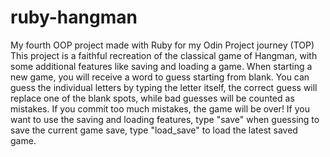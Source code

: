 # ruby-hangman
My fourth OOP project made with Ruby for my Odin Project journey (TOP)
This project is a faithful recreation of the classical game of Hangman, with some additional features like saving and loading a game. When starting a new game, you will receive a word to guess starting from blank. You can guess the individual letters by typing the letter itself, the correct guess will replace one of the blank spots, while bad guesses will be counted as mistakes. If you commit too much mistakes, the game will be over! If you want to use the saving and loading features, type "save" when guessing to save the current game save, type "load_save" to load the latest saved game.